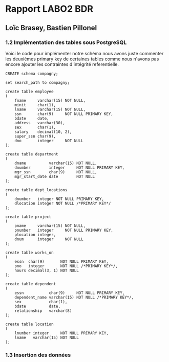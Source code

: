 # Rapport LABO2 BDR
## Loïc Brasey, Bastien Pillonel
### 1.2 Implémentation des tables sous PostgreSQL
Voici le code pour implémenter notre schéma nous avons juste commenter les deuxièmes primary key de certaines tables comme nous n'avons pas encore ajouter les contraintes d'intégrité referentielle.
```
CREATE schema compagny;

set search_path to compagny;

create table employee
(
    fname     varchar(15) NOT NULL,
    minit     char(1),
    lname     varchar(15) NOT NULL,
    ssn       char(9)     NOT NULL PRIMARY KEY,
    bdate     date,
    address   varchar(30),
    sex       char(1),
    salary    decimal(10, 2),
    super_ssn char(9),
    dno       integer     NOT NULL
);

create table department
(
    dname          varchar(15) NOT NULL,
    dnumber        integer     NOT NULL PRIMARY KEY,
    mgr_ssn        char(9)     NOT NULL,
    mgr_start_date date        NOT NULL
);

create table dept_locations
(
    dnumber   integer NOT NULL PRIMARY KEY,
    dlocation integer NOT NULL /*PRIMARY KEY*/
);

create table project
(
    pname     varchar(15) NOT NULL,
    pnumber   integer     NOT NULL PRIMARY KEY,
    plocation integer,
    dnum      integer     NOT NULL
);

create table works_on
(
    essn  char(9)       NOT NULL PRIMARY KEY,
    pno   integer       NOT NULL /*PRIMARY KEY*/,
    hours decimal(3, 1) NOT NULL
);

create table dependent
(
    essn           char(9)     NOT NULL PRIMARY KEY,
    dependent_name varchar(15) NOT NULL /*PRIMARY KEY*/,
    sex            char(1),
    bdate          date,
    relationship   varchar(8)
);

create table location
(
    lnumber integer     NOT NULL PRIMARY KEY,
    lname   varchar(15) NOT NULL
);

```

### 1.3 Insertion des données

